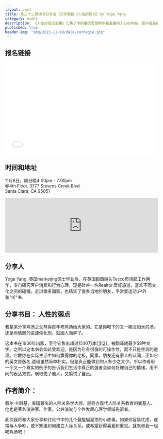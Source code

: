 ```yaml
---
layout: post
title: 第三十二期读书分享会（分享题目《人性的弱点》by Yoga Yang
category: event
description: 《人性的弱点全集》汇集了卡耐基的思想精华和最激动人心的内容，是作者最成功的励志经典，出版后立即获得了广大读者的欢迎，成为西方世界最持久的人文畅销书。主要内容包括：与人相处的基本技巧、平安快乐的要诀、如何使人喜欢你、如何赢得他人的赞同、如何更好地说服他人、让你的家庭生活幸福快乐等十篇
published: true
header-img: "img/2015-11-08/dale-carnegie.jpg"
---
```


## 报名链接

<div style="width:100%; text-align:left;" ><iframe  src="//eventbrite.com/tickets-external?eid=19373923928&ref=etckt" frameborder="0" height="300" width="100%" vspace="0" hspace="0" marginheight="5" marginwidth="5" scrolling="auto" allowtransparency="true"></iframe></div>

## 时间和地址

11月8日，周日晚4:00pm - 7:00pm  
@4th Floor, 3777 Stevens Creek Blvd  
Santa Clara, CA 95051

<iframe width="100%" height="180" frameborder="0" style="border:0"
src="https://www.google.com/maps/embed/v1/place?q=3777%20Stevens%20Creek%20Blvd%20Santa%20Clara%2C%20CA%2095054&key=AIzaSyBU8Fpde0IWAvSPYuvrpcjOHm_8scuCusk" allowfullscreen></iframe>

## 分享人

Yoga Yang. 英国marketing硕士毕业后，在英国超商巨头Tesco市场部工作两年，专门研究客户消费和行为心理。现是硅谷一名Realtor.爱好旅游，喜欢不同文化之间的碰撞。走过很多国家，也结实了很多当地的朋友，平常爱运动,户外和"听"书.

## 分享书目： 人性的弱点

我是来分享鸡汤之父熬得百年老鸡汤给大家的。它是你喝下的又一碗淡如水的汤，还是你情商的高速催化剂，就因人而异了。

这本书在1936年出版，至今它售出超过1500万本[[1](https://zh.wikipedia.org/wiki/%E5%8D%A1%E5%85%A7%E5%9F%BA%E6%BA%9D%E9%80%9A%E8%88%87%E4%BA%BA%E9%9A%9B%E9%97%9C%E4%BF%82)][[2](https://zh.wikipedia.org/wiki/%E6%9A%A2%E9%8A%B7%E6%9B%B8%E5%88%97%E8%A1%A8)]，被翻译成最少58种文字。之所以这本书会如此受欢迎，是因为它有很强的可操作性，而不只是空洞的道理。它教你在实际生活中如何赢得你的老板，同事，朋友还有家人的认同，正如它的英文原版名<How to Win Friends and Influence People>.道理虽然简单朴实，但是真正能做到的人却少之又少。所以作者用一个又一个真实的例子的告诉我们生活中真正的强者会如何处理自己的情绪，用不同的表达方式，既取悦了他人，又愉悦了自己。

## 作者简介：

戴尔·卡耐基，美国著名的人际关系学大师，是西方现代人际关系教育的奠基人， 他也是著名演讲家、作家，公共演说与个性发展心理学领域先驱者。

此次我将和大家分享和讨论书中的几个最醍醐灌顶的小故事。如果你容易忧虑，或常与人争吵，或不知道如何建立人际关系，或希望获得喜爱和重视。就来和我一起喝鸡汤吧！


